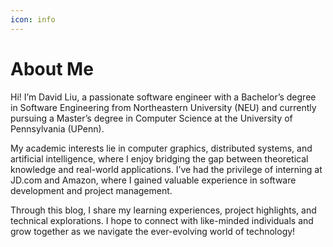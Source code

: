 ```yaml
---
icon: info
---
```


# About Me

Hi! I’m David Liu, a passionate software engineer with a Bachelor’s degree in Software Engineering from Northeastern University (NEU) and currently pursuing a Master’s degree in Computer Science at the University of Pennsylvania (UPenn).

My academic interests lie in computer graphics, distributed systems, and artificial intelligence, where I enjoy bridging the gap between theoretical knowledge and real-world applications. I’ve had the privilege of interning at JD.com and Amazon, where I gained valuable experience in software development and project management.

Through this blog, I share my learning experiences, project highlights, and technical explorations. I hope to connect with like-minded individuals and grow together as we navigate the ever-evolving world of technology!